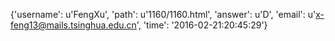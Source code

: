 {'username': u'FengXu', 'path': u'1160/1160.html', 'answer': u'D', 'email': u'x-feng13@mails.tsinghua.edu.cn', 'time': '2016-02-21:20:45:29'}